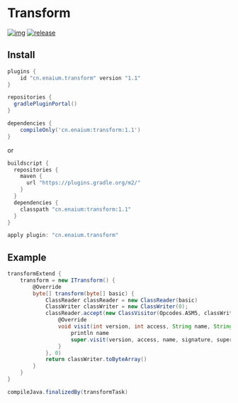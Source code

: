 # Transform

[![img](https://img.shields.io/maven-metadata/v/https/plugins.gradle.org/m2/cn/enaium/transform/maven-metadata.xml.svg?label=gradle&style=flat-square&logo=gradle)](https://plugins.gradle.org/plugin/cn.enaium.transform)
[![release](https://img.shields.io/github/v/release/Enaium/transform?logo=github&style=flat-square)
](https://github.com/Enaium/transform/releases)
## Install 

```groovy
plugins {
    id "cn.enaium.transform" version "1.1"
}

repositories {
  gradlePluginPortal()
}

dependencies {
    compileOnly('cn.enaium:transform:1.1')
}
```

or

```groovy
buildscript {
  repositories {
    maven {
      url "https://plugins.gradle.org/m2/"
    }
  }
  dependencies {
    classpath "cn.enaium:transform:1.1"
  }
}

apply plugin: "cn.enaium.transform"
```

## Example

```groovy
transformExtend {
    transform = new ITransform() {
        @Override
        byte[] transform(byte[] basic) {
            ClassReader classReader = new ClassReader(basic)
            ClassWriter classWriter = new ClassWriter(0);
            classReader.accept(new ClassVisitor(Opcodes.ASM5, classWriter) {
                @Override
                void visit(int version, int access, String name, String signature, String superName, String[] interfaces) {
                    println name
                    super.visit(version, access, name, signature, superName, interfaces)
                }
            }, 0)
            return classWriter.toByteArray()
        }
    }
}

compileJava.finalizedBy(transformTask)
```